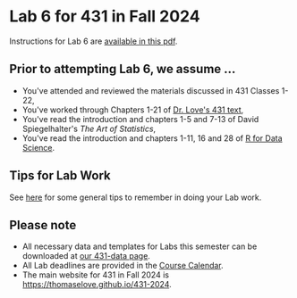 # Lab 6 for 431 in Fall 2024

Instructions for Lab 6 are [available in this pdf](https://github.com/THOMASELOVE/431-labs-2024/blob/main/lab6/431-lab6.pdf).

## Prior to attempting Lab 6, we assume ...

- You've attended and reviewed the materials discussed in 431 Classes 1-22, 
- You've worked through Chapters 1-21 of [Dr. Love's 431 text](https://thomaselove.github.io/431-book/),
- You've read the introduction and chapters 1-5 and 7-13 of David Spiegelhalter's *The Art of Statistics*,
- You've read the introduction and chapters 1-11, 16 and 28 of [R for Data Science](https://r4ds.hadley.nz/).

## Tips for Lab Work

See [here](https://github.com/THOMASELOVE/431-labs-2024/blob/main/tips.md) for some general tips to remember in doing your Lab work.


## Please note

- All necessary data and templates for Labs this semester can be downloaded at [our 431-data page](https://github.com/THOMASELOVE/431-data).
- All Lab deadlines are provided in the [Course Calendar](https://thomaselove.github.io/431-2025/calendar.html).
- The main website for 431 in Fall 2024 is <https://thomaselove.github.io/431-2024>.
